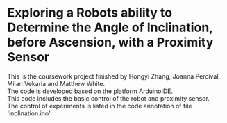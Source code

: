 # Exploring a Robots ability to Determine the Angle of Inclination, before Ascension, with a Proximity Sensor

This is the coursework project finished by Hongyi Zhang, Joanna Percival, Milan Vekaria and Matthew White.  
The code is developed based on the platform ArduinoIDE.  
This code includes the basic control of the robot and proximity sensor.  
The control of experiments is listed in the code annotation of file 'inclination.ino'
